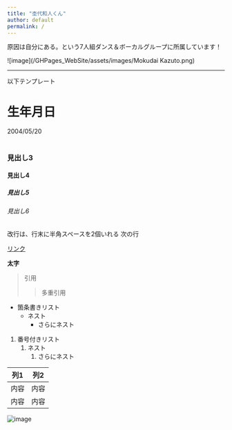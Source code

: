 ```yaml
---
title: "杢代和人くん"
author: default
permalink: /
---
```



原因は自分にある。という7人組ダンス＆ボーカルグループに所属しています！

![image](/GHPages_WebSite/assets/images/Mokudai Kazuto.png)

---

以下テンプレート

# 生年月日
2004/05/20
#
### 見出し3
#### 見出し4
##### 見出し5
###### 見出し6

改行は、行末に半角スペースを2個いれる
次の行

[リンク](https://www.google.co.jp/)

**太字**

> 引用
>> 多重引用


- 箇条書きリスト
  - ネスト
    - さらにネスト


1. 番号付きリスト
   1. ネスト
      1. さらにネスト


| 列1  | 列2  |
|-----|-----|
| 内容  | 内容  |
| 内容  | 内容  |

![image](/GHPages_WebSite/assets/images/logo-150.png)

